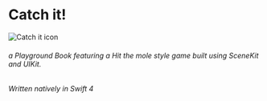 # Catch it!
![Catch it icon](https://github.com/Gianluca-Rossi/Catch-it/assets/23359318/2bbe832e-0037-42af-bdcf-73f9b0c57b97)

###### a Playground Book featuring a Hit the mole style game built using SceneKit and UIKit.

*Written natively in Swift 4*
